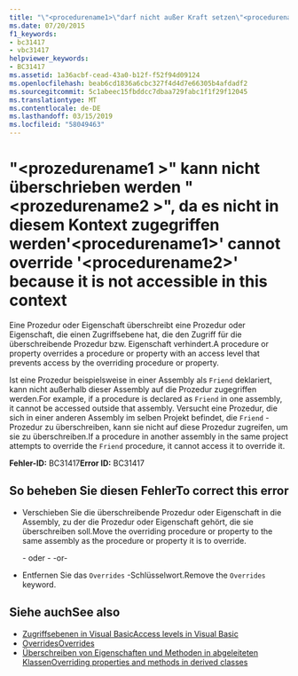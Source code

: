 ```yaml
---
title: "\"<procedurename1>\"darf nicht außer Kraft setzen\"<procedurename2>\", da es nicht in diesem Kontext zugegriffen werden"
ms.date: 07/20/2015
f1_keywords:
- bc31417
- vbc31417
helpviewer_keywords:
- BC31417
ms.assetid: 1a36acbf-cead-43a0-b12f-f52f94d09124
ms.openlocfilehash: beab6cd1836a6cbc327f4d4d7e66305b4afdadf2
ms.sourcegitcommit: 5c1abeec15fbddcc7dbaa729fabc1f1f29f12045
ms.translationtype: MT
ms.contentlocale: de-DE
ms.lasthandoff: 03/15/2019
ms.locfileid: "58049463"
---
```

# <a name="procedurename1-cannot-override-procedurename2-because-it-is-not-accessible-in-this-context"></a><span data-ttu-id="372b8-102">"\<prozedurename1 >" kann nicht überschrieben werden "\<prozedurename2 >", da es nicht in diesem Kontext zugegriffen werden</span><span class="sxs-lookup"><span data-stu-id="372b8-102">'\<procedurename1>' cannot override '\<procedurename2>' because it is not accessible in this context</span></span>
<span data-ttu-id="372b8-103">Eine Prozedur oder Eigenschaft überschreibt eine Prozedur oder Eigenschaft, die einen Zugriffsebene hat, die den Zugriff für die überschreibende Prozedur bzw. Eigenschaft verhindert.</span><span class="sxs-lookup"><span data-stu-id="372b8-103">A procedure or property overrides a procedure or property with an access level that prevents access by the overriding procedure or property.</span></span>  
  
 <span data-ttu-id="372b8-104">Ist eine Prozedur beispielsweise in einer Assembly als `Friend` deklariert, kann nicht außerhalb dieser Assembly auf die Prozedur zugegriffen werden.</span><span class="sxs-lookup"><span data-stu-id="372b8-104">For example, if a procedure is declared as `Friend` in one assembly, it cannot be accessed outside that assembly.</span></span> <span data-ttu-id="372b8-105">Versucht eine Prozedur, die sich in einer anderen Assembly im selben Projekt befindet, die `Friend` -Prozedur zu überschreiben, kann sie nicht auf diese Prozedur zugreifen, um sie zu überschreiben.</span><span class="sxs-lookup"><span data-stu-id="372b8-105">If a procedure in another assembly in the same project attempts to override the `Friend` procedure, it cannot access it to override it.</span></span>  
  
 <span data-ttu-id="372b8-106">**Fehler-ID:** BC31417</span><span class="sxs-lookup"><span data-stu-id="372b8-106">**Error ID:** BC31417</span></span>  
  
## <a name="to-correct-this-error"></a><span data-ttu-id="372b8-107">So beheben Sie diesen Fehler</span><span class="sxs-lookup"><span data-stu-id="372b8-107">To correct this error</span></span>  
  
-   <span data-ttu-id="372b8-108">Verschieben Sie die überschreibende Prozedur oder Eigenschaft in die Assembly, zu der die Prozedur oder Eigenschaft gehört, die sie überschreiben soll.</span><span class="sxs-lookup"><span data-stu-id="372b8-108">Move the overriding procedure or property to the same assembly as the procedure or property it is to override.</span></span>  
  
     <span data-ttu-id="372b8-109">- oder - </span><span class="sxs-lookup"><span data-stu-id="372b8-109">-or-</span></span>  
  
-   <span data-ttu-id="372b8-110">Entfernen Sie das `Overrides` -Schlüsselwort.</span><span class="sxs-lookup"><span data-stu-id="372b8-110">Remove the `Overrides` keyword.</span></span>  
  
## <a name="see-also"></a><span data-ttu-id="372b8-111">Siehe auch</span><span class="sxs-lookup"><span data-stu-id="372b8-111">See also</span></span>

- [<span data-ttu-id="372b8-112">Zugriffsebenen in Visual Basic</span><span class="sxs-lookup"><span data-stu-id="372b8-112">Access levels in Visual Basic</span></span>](../../visual-basic/programming-guide/language-features/declared-elements/access-levels.md)
- [<span data-ttu-id="372b8-113">Overrides</span><span class="sxs-lookup"><span data-stu-id="372b8-113">Overrides</span></span>](../../visual-basic/language-reference/modifiers/overrides.md)
- [<span data-ttu-id="372b8-114">Überschreiben von Eigenschaften und Methoden in abgeleiteten Klassen</span><span class="sxs-lookup"><span data-stu-id="372b8-114">Overriding properties and methods in derived classes</span></span>](~/docs/visual-basic/programming-guide/language-features/objects-and-classes/inheritance-basics.md#overriding-properties-and-methods-in-derived-classes)
